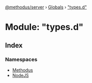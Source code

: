 [@methodus/server](../README.md) › [Globals](../globals.md) › ["types.d"](_types_d_.md)

# Module: "types.d"

## Index

### Namespaces

* [Methodus](_types_d_.methodus.md)
* [NodeJS](_types_d_.nodejs.md)

